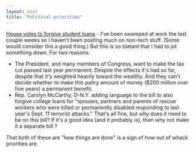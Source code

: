 ```yaml
---
layout: post
title: "Political priorities"
---
```




<a href="http://www.salon.com/mwt/wire/2002/10/01/student_loans/index.html">House votes to forgive student loans</a> - I've been swamped at work the last couple weeks so I haven't been posting much on non-tech stuff. (Some would consider this a good thing.) But this is so blatant that I had to jot something down. For two reasons:
<ul>
  <li>The President, and many members of Congress, want to make the tax cut passed last year permanent. Despite the effects it's had so far, despite that it's weighted heavily toward the wealthy. And they can't decide whether to make this paltry amount of money ($200 million over five years) a permanent benefit.</li>
  <li>Rep. Carolyn McCarthy, D-N.Y. adding language to the bill to also forgive college loans  for "spouses, partners and parents of rescue workers who were killed or permanently disabled responding to last year's Sept. 11 terrorist attacks." That's all fine, but why does it need to be on this bill? If it's a good idea (and it probably is), then why not make it a separate bill ?</li>
</ul>

<p>That both of these are "how things are done" is a sign of how out of whack priorities are.</p>


